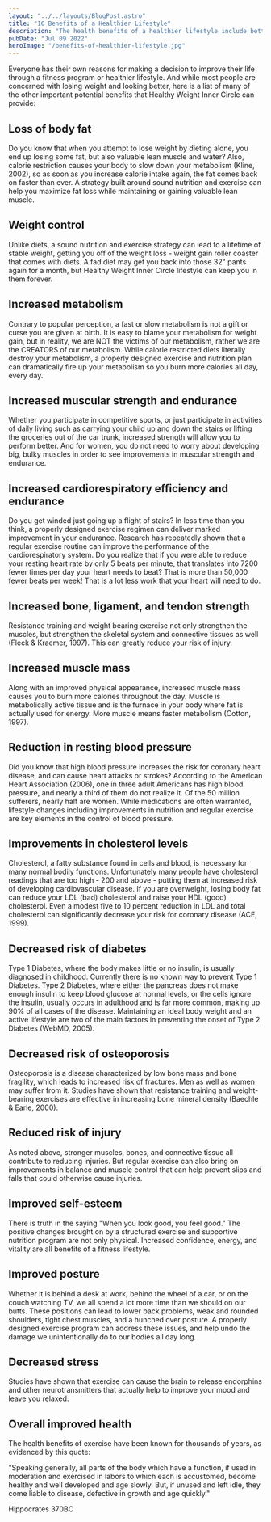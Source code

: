 ```yaml
---
layout: "../../layouts/BlogPost.astro"
title: "16 Benefits of a Healthier Lifestyle"
description: "The health benefits of a healthier lifestyle include better control of your weight and a lower chance of getting diseases like heart disease, type 2 diabetes and stroke."
pubDate: "Jul 09 2022"
heroImage: "/benefits-of-healthier-lifestyle.jpg"
---
```


Everyone has their own reasons for making a decision to improve their life through a fitness program or healthier lifestyle. And while most people are concerned with losing weight and looking better, here is a list of many of the other important potential benefits that Healthy Weight Inner Circle can provide:

<h2>Loss of body fat</h2>
Do you know that when you attempt to lose weight by dieting alone, you end up losing some fat, but also valuable lean muscle and water? Also, calorie restriction causes your body to slow down your metabolism (Kline, 2002), so as soon as you increase calorie intake again, the fat comes back on faster than ever. A strategy built around sound nutrition and exercise can help you maximize fat loss while maintaining or gaining valuable lean muscle.

<h2>Weight control</h2>
Unlike diets, a sound nutrition and exercise strategy can lead to a lifetime of stable weight, getting you off of the weight loss - weight gain roller coaster that comes with diets. A fad diet may get you back into those 32" pants again for a month, but Healthy Weight Inner Circle lifestyle can keep you in them forever.

<h2>Increased metabolism</h2>
Contrary to popular perception, a fast or slow metabolism is not a gift or curse you are given at birth. It is easy to blame your metabolism for weight gain, but in reality, we are NOT the victims of our metabolism, rather we are the CREATORS of our metabolism. While calorie restricted diets literally destroy your metabolism, a properly designed exercise and nutrition plan can dramatically fire up your metabolism so you burn more calories all day, every day.

<h2>Increased muscular strength and endurance</h2>
Whether you participate in competitive sports, or just participate in activities of daily living such as carrying your child up and down the stairs or lifting the groceries out of the car trunk, increased strength will allow you to perform better. And for women, you do not need to worry about developing big, bulky muscles in order to see improvements in muscular strength and endurance.

<h2>Increased cardiorespiratory efficiency and endurance</h2>
Do you get winded just going up a flight of stairs? In less time than you think, a properly designed exercise regimen can deliver marked improvement in your endurance. Research has repeatedly shown that a regular exercise routine can improve the performance of the cardiorespiratory system. Do you realize that if you were able to reduce your resting heart rate by only 5 beats per minute, that translates into 7200 fewer times per day your heart needs to beat? That is more than 50,000 fewer beats per week! That is a lot less work that your heart will need to do.

<h2>Increased bone, ligament, and tendon strength</h2>
Resistance training and weight bearing exercise not only strengthen the muscles, but strengthen the skeletal system and connective tissues as well (Fleck & Kraemer, 1997). This can greatly reduce your risk of injury.

<h2>Increased muscle mass</h2>
Along with an improved physical appearance, increased muscle mass causes you to burn more calories throughout the day. Muscle is metabolically active tissue and is the furnace in your body where fat is actually used for energy. More muscle means faster metabolism (Cotton, 1997).

<h2>Reduction in resting blood pressure</h2>
Did you know that high blood pressure increases the risk for coronary heart disease, and can cause heart attacks or strokes? According to the American Heart Association (2006), one in three adult Americans has high blood pressure, and nearly a third of them do not realize it. Of the 50 million sufferers, nearly half are women. While medications are often warranted, lifestyle changes including improvements in nutrition and regular exercise are key elements in the control of blood pressure.

<h2>Improvements in cholesterol levels</h2>
Cholesterol, a fatty substance found in cells and blood, is necessary for many normal bodily functions. Unfortunately many people have cholesterol readings that are too high - 200 and above - putting them at increased risk of developing cardiovascular disease. If you are overweight, losing body fat can reduce your LDL (bad) cholesterol and raise your HDL (good) cholesterol. Even a modest five to 10 percent reduction in LDL and total cholesterol can significantly decrease your risk for coronary disease (ACE, 1999).

<h2>Decreased risk of diabetes</h2>
Type 1 Diabetes, where the body makes little or no insulin, is usually diagnosed in childhood. Currently there is no known way to prevent Type 1 Diabetes. Type 2 Diabetes, where either the pancreas does not make enough insulin to keep blood glucose at normal levels, or the cells ignore the insulin, usually occurs in adulthood and is far more common, making up 90% of all cases of the disease. Maintaining an ideal body weight and an active lifestyle are two of the main factors in preventing the onset of Type 2 Diabetes (WebMD, 2005).

<h2>Decreased risk of osteoporosis</h2>
Osteoporosis is a disease characterized by low bone mass and bone fragility, which leads to increased risk of fractures. Men as well as women may suffer from it. Studies have shown that resistance training and weight-bearing exercises are effective in increasing bone mineral density (Baechle & Earle, 2000).

<h2>Reduced risk of injury</h2>
As noted above, stronger muscles, bones, and connective tissue all contribute to reducing injuries. But regular exercise can also bring on improvements in balance and muscle control that can help prevent slips and falls that could otherwise cause injuries.

<h2>Improved self-esteem</h2>
There is truth in the saying "When you look good, you feel good." The positive changes brought on by a structured exercise and supportive nutrition program are not only physical. Increased confidence, energy, and vitality are all benefits of a fitness lifestyle.

<h2>Improved posture</h2>
Whether it is behind a desk at work, behind the wheel of a car, or on the couch watching TV, we all spend a lot more time than we should on our butts. These positions can lead to lower back problems, weak and rounded shoulders, tight chest muscles, and a hunched over posture. A properly designed exercise program can address these issues, and help undo the damage we unintentionally do to our bodies all day long.

<h2>Decreased stress</h2>
Studies have shown that exercise can cause the brain to release endorphins and other neurotransmitters that actually help to improve your mood and leave you relaxed.

<h2>Overall improved health</h2>
The health benefits of exercise have been known for thousands of years, as evidenced by this quote:

"Speaking generally, all parts of the body which have a function, if used in moderation and exercised in labors to which each is accustomed, become healthy and well developed and age slowly. But, if unused and left idle, they come liable to disease, defective in growth and age quickly."

Hippocrates 370BC